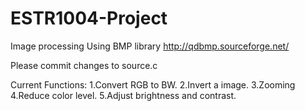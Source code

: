 # ESTR1004-Project
Image processing
Using BMP library http://qdbmp.sourceforge.net/

Please commit changes to source.c


Current Functions:
1.Convert RGB to BW.
2.Invert a image.
3.Zooming
4.Reduce color level.
5.Adjust brightness and contrast.
